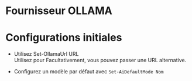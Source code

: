 ﻿# Fournisseur OLLAMA  

# Configurations initiales 

* Utilisez Set-OllamaUrl URL  
Utilisez pour Facultativement, vous pouvez passer une URL alternative.

* Configurez un modèle par défaut avec `Set-AiDefaultMode Nom`
